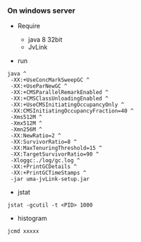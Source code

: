 ### On windows server

 - Require
   - java 8 32bit
   - JvLink


 - run
```
java ^
 -XX:+UseConcMarkSweepGC ^
 -XX:+UseParNewGC ^
 -XX:+CMSParallelRemarkEnabled ^
 -XX:+CMSClassUnloadingEnabled ^
 -XX:+UseCMSInitiatingOccupancyOnly ^
 -XX:CMSInitiatingOccupancyFraction=40 ^
 -Xms512M ^
 -Xmx512M ^
 -Xmn256M ^
 -XX:NewRatio=2 ^
 -XX:SurvivorRatio=8 ^
 -XX:MaxTenuringThreshold=15 ^
 -XX:TargetSurvivorRatio=90 ^
 -Xloggc:./log/gc.log ^
 -XX:+PrintGCDetails ^
 -XX:+PrintGCTimeStamps ^
 -jar uma-jvLink-setup.jar
```

 - jstat
 ```
jstat -gcutil -t <PID> 1000
```

 - histogram
```
jcmd xxxxx
```
